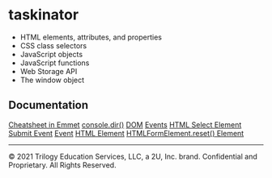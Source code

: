 # taskinator

- HTML elements, attributes, and properties
- CSS class selectors
- JavaScript objects
- JavaScript functions
- Web Storage API
- The window object

## Documentation

[Cheatsheet in Emmet](https://docs.emmet.io/cheat-sheet/)
[console.dir()](https://developer.mozilla.org/en-US/docs/Web/API/Console/dir)
[DOM](https://developer.mozilla.org/en-US/docs/Web/API/Document_Object_Model)
[Events](https://developer.mozilla.org/en-US/docs/Web/API/Element#events)
[HTML Select Element](https://developer.mozilla.org/en-US/docs/Web/HTML/Element/select)
[Submit Event](https://developer.mozilla.org/en-US/docs/Web/API/HTMLFormElement/submit_event)
[Event](https://developer.mozilla.org/en-US/docs/Web/API/Event)
[HTML Element](https://developer.mozilla.org/en-US/docs/Web/API/Event)
[HTMLFormElement.reset() Element](https://developer.mozilla.org/en-US/docs/Web/API/HTMLFormElement/reset)

---

© 2021 Trilogy Education Services, LLC, a 2U, Inc. brand. Confidential and Proprietary. All Rights Reserved.
